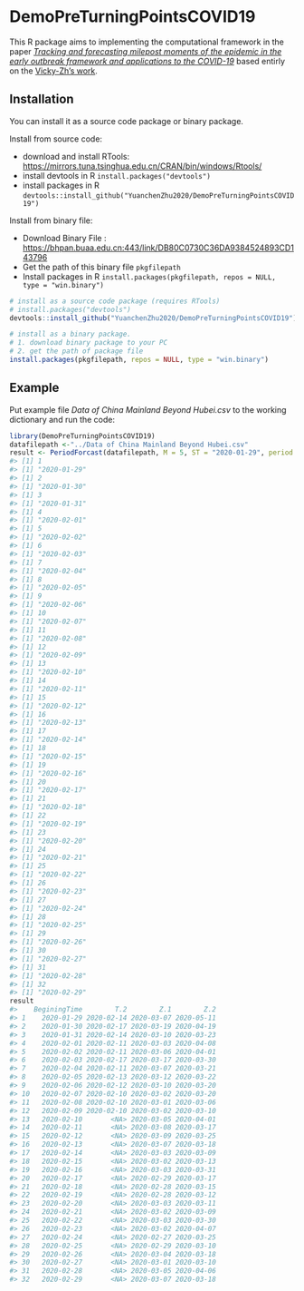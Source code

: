 
<!-- README.md is generated from README.Rmd. Please edit that file -->

# DemoPreTurningPointsCOVID19

<!-- badges: start -->

<!-- badges: end -->

This R package aims to implementing the computational framework in the
paper *[Tracking and forecasting milepost moments of the epidemic in the
early outbreak framework and applications to the
COVID-19](https://www.medrxiv.org/content/10.1101/2020.03.21.20040139v1.full.pdf+html)*
based entirly on the [Vicky-Zh’s
work](https://github.com/Vicky-Zh/Tracking_and_forecasting_milepost_moments_of_COVID-19.git).

## Installation

You can install it as a source code package or binary package.

Install from source code:

  - download and install RTools:
    <https://mirrors.tuna.tsinghua.edu.cn/CRAN/bin/windows/Rtools/>
  - install devtools in R `install.packages("devtools")`
  - install packages in R
    `devtools::install_github("YuanchenZhu2020/DemoPreTurningPointsCOVID19")`

Install from binary file:

  - Download Binary File :
    <https://bhpan.buaa.edu.cn:443/link/DB80C0730C36DA9384524893CD143796>
  - Get the path of this binary file `pkgfilepath`
  - Install packages in R `install.packages(pkgfilepath, repos = NULL,
    type = "win.binary")`

<!-- end list -->

``` r
# install as a source code package (requires RTools)
# install.packages("devtools")
devtools::install_github("YuanchenZhu2020/DemoPreTurningPointsCOVID19")

# install as a binary package.
# 1. download binary package to your PC
# 2. get the path of package file
install.packages(pkgfilepath, repos = NULL, type = "win.binary")
```

## Example

Put example file *Data of China Mainland Beyond Hubei.csv* to the
working dictionary and run the code:

``` r
library(DemoPreTurningPointsCOVID19)
datafilepath <-"../Data of China Mainland Beyond Hubei.csv"
result <- PeriodForcast(datafilepath, M = 5, ST = "2020-01-29", period = 32)
#> [1] 1
#> [1] "2020-01-29"
#> [1] 2
#> [1] "2020-01-30"
#> [1] 3
#> [1] "2020-01-31"
#> [1] 4
#> [1] "2020-02-01"
#> [1] 5
#> [1] "2020-02-02"
#> [1] 6
#> [1] "2020-02-03"
#> [1] 7
#> [1] "2020-02-04"
#> [1] 8
#> [1] "2020-02-05"
#> [1] 9
#> [1] "2020-02-06"
#> [1] 10
#> [1] "2020-02-07"
#> [1] 11
#> [1] "2020-02-08"
#> [1] 12
#> [1] "2020-02-09"
#> [1] 13
#> [1] "2020-02-10"
#> [1] 14
#> [1] "2020-02-11"
#> [1] 15
#> [1] "2020-02-12"
#> [1] 16
#> [1] "2020-02-13"
#> [1] 17
#> [1] "2020-02-14"
#> [1] 18
#> [1] "2020-02-15"
#> [1] 19
#> [1] "2020-02-16"
#> [1] 20
#> [1] "2020-02-17"
#> [1] 21
#> [1] "2020-02-18"
#> [1] 22
#> [1] "2020-02-19"
#> [1] 23
#> [1] "2020-02-20"
#> [1] 24
#> [1] "2020-02-21"
#> [1] 25
#> [1] "2020-02-22"
#> [1] 26
#> [1] "2020-02-23"
#> [1] 27
#> [1] "2020-02-24"
#> [1] 28
#> [1] "2020-02-25"
#> [1] 29
#> [1] "2020-02-26"
#> [1] 30
#> [1] "2020-02-27"
#> [1] 31
#> [1] "2020-02-28"
#> [1] 32
#> [1] "2020-02-29"
result
#>    BeginingTime        T.2        Z.1        Z.2
#> 1    2020-01-29 2020-02-14 2020-03-07 2020-05-11
#> 2    2020-01-30 2020-02-17 2020-03-19 2020-04-19
#> 3    2020-01-31 2020-02-14 2020-03-10 2020-03-23
#> 4    2020-02-01 2020-02-11 2020-03-03 2020-04-08
#> 5    2020-02-02 2020-02-11 2020-03-06 2020-04-01
#> 6    2020-02-03 2020-02-17 2020-03-17 2020-03-30
#> 7    2020-02-04 2020-02-11 2020-03-07 2020-03-21
#> 8    2020-02-05 2020-02-13 2020-03-12 2020-03-22
#> 9    2020-02-06 2020-02-12 2020-03-10 2020-03-20
#> 10   2020-02-07 2020-02-10 2020-03-02 2020-03-20
#> 11   2020-02-08 2020-02-10 2020-03-01 2020-03-06
#> 12   2020-02-09 2020-02-10 2020-03-02 2020-03-10
#> 13   2020-02-10       <NA> 2020-03-05 2020-04-01
#> 14   2020-02-11       <NA> 2020-03-08 2020-03-17
#> 15   2020-02-12       <NA> 2020-03-09 2020-03-25
#> 16   2020-02-13       <NA> 2020-03-07 2020-03-18
#> 17   2020-02-14       <NA> 2020-03-03 2020-03-09
#> 18   2020-02-15       <NA> 2020-03-02 2020-03-13
#> 19   2020-02-16       <NA> 2020-03-03 2020-03-31
#> 20   2020-02-17       <NA> 2020-02-29 2020-03-17
#> 21   2020-02-18       <NA> 2020-02-28 2020-03-15
#> 22   2020-02-19       <NA> 2020-02-28 2020-03-12
#> 23   2020-02-20       <NA> 2020-03-03 2020-03-11
#> 24   2020-02-21       <NA> 2020-03-02 2020-03-09
#> 25   2020-02-22       <NA> 2020-03-03 2020-03-30
#> 26   2020-02-23       <NA> 2020-03-02 2020-04-07
#> 27   2020-02-24       <NA> 2020-02-27 2020-03-25
#> 28   2020-02-25       <NA> 2020-02-29 2020-03-10
#> 29   2020-02-26       <NA> 2020-03-04 2020-03-18
#> 30   2020-02-27       <NA> 2020-03-01 2020-03-10
#> 31   2020-02-28       <NA> 2020-03-05 2020-04-06
#> 32   2020-02-29       <NA> 2020-03-07 2020-03-18
```
